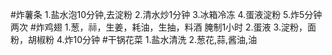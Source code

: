 #炸薯条
1.盐水泡10分钟,去淀粉
2.清水炒1分钟
3.冰箱冷冻
4.蛋液淀粉
5.炸5分钟两次
#炸鸡翅
1.葱，祘，生姜，耗油，生抽，料酒 腌制1小时
2.蛋液
3.淀粉，面粉，胡椒粉
4.炸10分钟
#干锅花菜
1.盐水清洗
2.葱花,蒜,酱油,油
